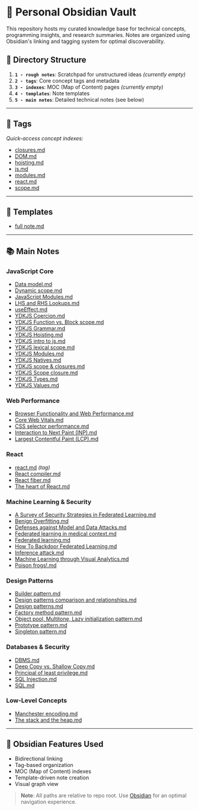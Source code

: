 # 🧠 Personal Obsidian Vault

This repository hosts my curated knowledge base for technical concepts, programming insights, and research summaries. Notes are organized using Obsidian's linking and tagging system for optimal discoverability.

## 📂 Directory Structure
1. **`1 - rough notes`**: Scratchpad for unstructured ideas *(currently empty)*  
2. **`2 - tags`**: Core concept tags and metadata  
3. **`3 - indexes`**: MOC (Map of Content) pages *(currently empty)*  
4. **`4 - templates`**: Note templates  
5. **`5 - main notes`**: Detailed technical notes (see below)

---

## 🔖 Tags
_Quick-access concept indexes:_  
- [closures.md](2%20-%20tags/closures.md)  
- [DOM.md](2%20-%20tags/DOM.md)  
- [hoisting.md](2%20-%20tags/hoisting.md)  
- [js.md](2%20-%20tags/js.md)  
- [modules.md](2%20-%20tags/modules.md)  
- [react.md](2%20-%20tags/react.md)  
- [scope.md](2%20-%20tags/scope.md)  

---

## 📝 Templates
- [full note.md](4%20-%20templates/full%20note.md)  

---

## 📚 Main Notes
### JavaScript Core
- [Data model.md](5%20-%20main%20notes/Data%20model.md)  
- [Dynamic scope.md](5%20-%20main%20notes/Dynamic%20scope.md)  
- [JavaScript Modules.md](5%20-%20main%20notes/JavaScript%20Modules.md)  
- [LHS and RHS Lookups.md](5%20-%20main%20notes/LHS%20and%20RHS%20Lookups.md)  
- [useEffect.md](5%20-%20main%20notes/useEffect.md)  
- [YDKJS Coercion.md](5%20-%20main%20notes/YDKJS%20Coercion.md)  
- [YDKJS Function vs. Block scope.md](5%20-%20main%20notes/YDKJS%20Function%20vs.%20Block%20scope.md)  
- [YDKJS Grammar.md](5%20-%20main%20notes/YDKJS%20Grammar.md)  
- [YDKJS Hoisting.md](5%20-%20main%20notes/YDKJS%20Hoisting.md)  
- [YDKJS intro to js.md](5%20-%20main%20notes/YDKJS%20intro%20to%20js.md)  
- [YDKJS lexical scope.md](5%20-%20main%20notes/YDKJS%20lexical%20scope.md)  
- [YDKJS Modules.md](5%20-%20main%20notes/YDKJS%20Modules.md)  
- [YDKJS Natives.md](5%20-%20main%20notes/YDKJS%20Natives.md)  
- [YDKJS scope & closures.md](5%20-%20main%20notes/YDKJS%20scope%20&%20closures.md)  
- [YDKJS Scope closure.md](5%20-%20main%20notes/YDKJS%20Scope%20closure.md)  
- [YDKJS Types.md](5%20-%20main%20notes/YDKJS%20Types.md)  
- [YDKJS Values.md](5%20-%20main%20notes/YDKJS%20Values.md)  

### Web Performance
- [Browser Functionality and Web Performance.md](5%20-%20main%20notes/Browser%20Functionality%20and%20Web%20Performance.md)  
- [Core Web Vitals.md](5%20-%20main%20notes/Core%20Web%20Vitals.md)  
- [CSS selector performance.md](5%20-%20main%20notes/CSS%20selector%20performance.md)  
- [Interaction to Next Paint (INP).md](5%20-%20main%20notes/Interaction%20to%20Next%20Paint%20(INP).md)  
- [Largest Contentful Paint (LCP).md](5%20-%20main%20notes/Largest%20Contentful%20Paint%20(LCP).md)  

### React
- [react.md](2%20-%20tags/react.md) *(tag)*  
- [React compiler.md](5%20-%20main%20notes/React%20compiler.md)  
- [React fiber.md](5%20-%20main%20notes/React%20fiber.md)  
- [The heart of React.md](5%20-%20main%20notes/The%20heart%20of%20React.md)  

### Machine Learning & Security
- [A Survey of Security Strategies in Federated Learning.md](5%20-%20main%20notes/A%20Survey%20of%20Security%20Strategies%20in%20Federated%20Learning.md)  
- [Benign Overfitting.md](5%20-%20main%20notes/Benign%20Overfitting.md)  
- [Defenses against Model and Data Attacks.md](5%20-%20main%20notes/Defenses%20against%20Model%20and%20Data%20Attacks.md)  
- [Federated learning in medical context.md](5%20-%20main%20notes/Federated%20learning%20in%20medical%20context.md)  
- [Federated learning.md](5%20-%20main%20notes/Federated%20learning.md)  
- [How To Backdoor Federated Learning.md](5%20-%20main%20notes/How%20To%20Backdoor%20Federated%20Learning.md)  
- [Inference attack.md](5%20-%20main%20notes/Inference%20attack.md)  
- [Machine Learning through Visual Analytics.md](5%20-%20main%20notes/Machine%20Learning%20through%20Visual%20Analytics.md)  
- [Poison frogs!.md](5%20-%20main%20notes/Poison%20frogs!.md)  

### Design Patterns
- [Builder pattern.md](5%20-%20main%20notes/Builder%20pattern.md)  
- [Design patterns comparison and relationships.md](5%20-%20main%20notes/Design%20patterns%20comparison%20and%20relationships.md)  
- [Design patterns.md](5%20-%20main%20notes/Design%20patterns.md)  
- [Factory method pattern.md](5%20-%20main%20notes/Factory%20method%20pattern.md)  
- [Object pool, Multitone, Lazy initialization pattern.md](5%20-%20main%20notes/Object%20pool,%20Multitone,%20Lazy%20initialization%20pattern.md)  
- [Prototype pattern.md](5%20-%20main%20notes/Prototype%20pattern.md)  
- [Singleton pattern.md](5%20-%20main%20notes/Singleton%20pattern.md)  

### Databases & Security
- [DBMS.md](5%20-%20main%20notes/DBMS.md)  
- [Deep Copy vs. Shallow Copy.md](5%20-%20main%20notes/Deep%20Copy%20vs.%20Shallow%20Copy.md)  
- [Principal of least privilege.md](5%20-%20main%20notes/Principal%20of%20least%20privilege.md)  
- [SQL Injection.md](5%20-%20main%20notes/SQL%20Injection.md)  
- [SQL.md](5%20-%20main%20notes/SQL.md)  

### Low-Level Concepts
- [Manchester encoding.md](5%20-%20main%20notes/Manchester%20encoding.md)  
- [The stack and the heap.md](5%20-%20main%20notes/The%20stack%20and%20the%20heap.md)  

---

## 🔗 Obsidian Features Used
- Bidirectional linking  
- Tag-based organization  
- MOC (Map of Content) indexes  
- Template-driven note creation  
- Visual graph view

> **Note**: All paths are relative to repo root. Use [Obsidian](https://obsidian.md) for an optimal navigation experience.

